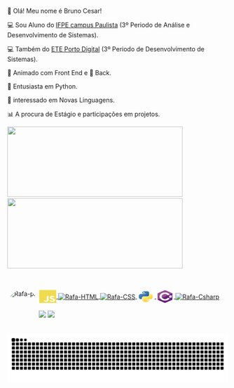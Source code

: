 👋 Olá! Meu nome é Bruno Cesar!

💻 Sou Aluno do <a href="https://https://portal.ifpe.edu.br/campus/paulista/">IFPE campus Paulista</a> (3º Periodo de Análise e Desenvolvimento de Sistemas).

💻 Também do <a href="https://www.instagram.com/eteportodigital/?hl=pt-br/">ETE Porto Digital</a> (3º Periodo de Desenvolvimento de Sistemas).

🎨 Animado com Front End e 🔨 Back.

🐍 Entusiasta em Python.

📌 interessado em Novas Linguagens.

📊 A procura de Estágio e participações em projetos.

<div>
  <a href="https://github.com/brunocco">
  <img height="160em" width="400em" src="https://github-readme-stats.vercel.app/api?username=brunocco&show_icons=true&theme=dracula&include_all_commits=true&count_private=true"/>
  <img height="160em" width="400em" src="https://github-readme-stats.vercel.app/api/top-langs/?username=brunocco&layout=compact&langs_count=7&theme=dracula"/>
</div>
  
  ##
  
  <div style="display: inline_block"><br>
  <img align="left" alt="Rafa-pic" height="100" style="border-radius:50px;" src="https://i.postimg.cc/FRbLbw91/spidertocat.png"/>
  <img align="center" alt="Rafa-Js" height="30" width="40" src="https://raw.githubusercontent.com/devicons/devicon/master/icons/javascript/javascript-plain.svg">
  <img align="center" alt="Rafa-HTML" height="30" width="40" src="https://cdn.jsdelivr.net/gh/devicons/devicon/icons/html5/html5-original-wordmark.svg" />
  <img align="center" alt="Rafa-CSS" height="30" width="40" src="https://cdn.jsdelivr.net/gh/devicons/devicon/icons/css3/css3-original-wordmark.svg" />
  <img align="center" alt="Rafa-Python" height="30" width="40" src="https://raw.githubusercontent.com/devicons/devicon/master/icons/python/python-original.svg">
  <img align="center" alt="Rafa-Csharp" height="30" width="40" src="https://raw.githubusercontent.com/devicons/devicon/master/icons/csharp/csharp-original.svg">
  <img align="center" alt="Rafa-Csharp" height="30" width="40" src="https://cdn.jsdelivr.net/gh/devicons/devicon/icons/java/java-original-wordmark.svg" />
  
   <br>
    <br>
   <a href="https://github.com/brunocco" target="_blank"><img src="https://img.shields.io/badge/GitHub-100000?style=for-the-badge&logo=github&logoColor=white" target="_blank"></a>
    <a href="https://www.linkedin.com/in/bruno-cesar-704265223/" target="_blank"><img src="https://img.shields.io/badge/LinkedIn-0077B5?style=for-the-badge&logo=linkedin&logoColor=white" target="_blank"></a>

  
![Snake animation](https://github.com/brunocco/brunocco/blob/output/github-contribution-grid-snake.svg)
    
</div>

